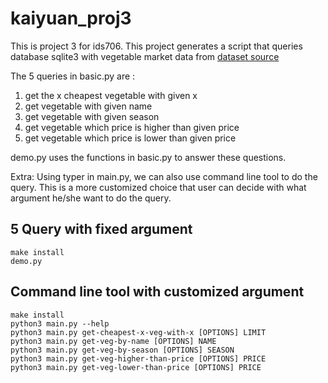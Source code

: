 # kaiyuan_proj3
This is project 3 for ids706. This project generates a script that queries database sqlite3 with vegetable market data from
[dataset source](https://www.kaggle.com/datasets/sudipsamanta35/vegetable-market)

The 5 queries in basic.py are :
1. get the x cheapest vegetable with given x
2. get vegetable with given name
3. get vegetable with given season
4. get vegetable which price is higher than given price
5. get vegetable which price is lower than given price

demo.py uses the functions in basic.py to answer these questions.

Extra:
Using typer in main.py, we can also use command line tool to do the query. This is a more customized choice that user can decide with what argument he/she want to do the query.

## 5 Query with fixed argument
```
make install
demo.py
```

## Command line tool with customized argument

```
make install
python3 main.py --help
python3 main.py get-cheapest-x-veg-with-x [OPTIONS] LIMIT
python3 main.py get-veg-by-name [OPTIONS] NAME
python3 main.py get-veg-by-season [OPTIONS] SEASON 
python3 main.py get-veg-higher-than-price [OPTIONS] PRICE
python3 main.py get-veg-lower-than-price [OPTIONS] PRICE
```
